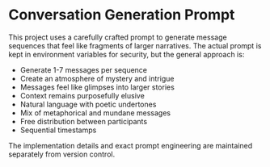 # Conversation Generation Prompt

This project uses a carefully crafted prompt to generate message sequences that feel like fragments of larger narratives. The actual prompt is kept in environment variables for security, but the general approach is:

- Generate 1-7 messages per sequence
- Create an atmosphere of mystery and intrigue
- Messages feel like glimpses into larger stories
- Context remains purposefully elusive
- Natural language with poetic undertones
- Mix of metaphorical and mundane messages
- Free distribution between participants
- Sequential timestamps

The implementation details and exact prompt engineering are maintained separately from version control. 